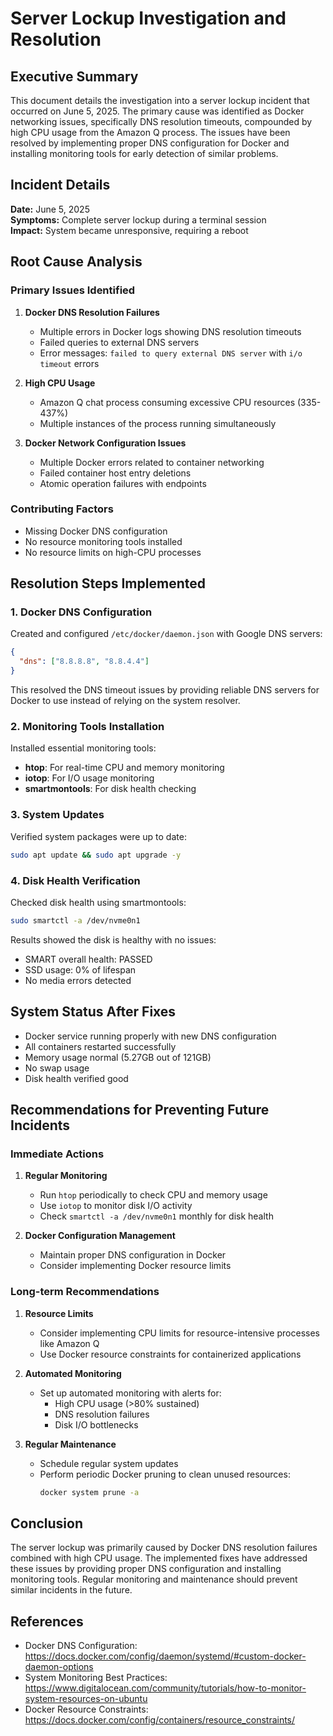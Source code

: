 # Server Lockup Investigation and Resolution

## Executive Summary

This document details the investigation into a server lockup incident that occurred on June 5, 2025. The primary cause was identified as Docker networking issues, specifically DNS resolution timeouts, compounded by high CPU usage from the Amazon Q process. The issues have been resolved by implementing proper DNS configuration for Docker and installing monitoring tools for early detection of similar problems.

## Incident Details

**Date:** June 5, 2025  
**Symptoms:** Complete server lockup during a terminal session  
**Impact:** System became unresponsive, requiring a reboot

## Root Cause Analysis

### Primary Issues Identified

1. **Docker DNS Resolution Failures**
   - Multiple errors in Docker logs showing DNS resolution timeouts
   - Failed queries to external DNS servers
   - Error messages: `failed to query external DNS server` with `i/o timeout` errors

2. **High CPU Usage**
   - Amazon Q chat process consuming excessive CPU resources (335-437%)
   - Multiple instances of the process running simultaneously

3. **Docker Network Configuration Issues**
   - Multiple Docker errors related to container networking
   - Failed container host entry deletions
   - Atomic operation failures with endpoints

### Contributing Factors

- Missing Docker DNS configuration
- No resource monitoring tools installed
- No resource limits on high-CPU processes

## Resolution Steps Implemented

### 1. Docker DNS Configuration

Created and configured `/etc/docker/daemon.json` with Google DNS servers:

```json
{
  "dns": ["8.8.8.8", "8.8.4.4"]
}
```

This resolved the DNS timeout issues by providing reliable DNS servers for Docker to use instead of relying on the system resolver.

### 2. Monitoring Tools Installation

Installed essential monitoring tools:

- **htop**: For real-time CPU and memory monitoring
- **iotop**: For I/O usage monitoring
- **smartmontools**: For disk health checking

### 3. System Updates

Verified system packages were up to date:

```bash
sudo apt update && sudo apt upgrade -y
```

### 4. Disk Health Verification

Checked disk health using smartmontools:

```bash
sudo smartctl -a /dev/nvme0n1
```

Results showed the disk is healthy with no issues:
- SMART overall health: PASSED
- SSD usage: 0% of lifespan
- No media errors detected

## System Status After Fixes

- Docker service running properly with new DNS configuration
- All containers restarted successfully
- Memory usage normal (5.27GB out of 121GB)
- No swap usage
- Disk health verified good

## Recommendations for Preventing Future Incidents

### Immediate Actions

1. **Regular Monitoring**
   - Run `htop` periodically to check CPU and memory usage
   - Use `iotop` to monitor disk I/O activity
   - Check `smartctl -a /dev/nvme0n1` monthly for disk health

2. **Docker Configuration Management**
   - Maintain proper DNS configuration in Docker
   - Consider implementing Docker resource limits

### Long-term Recommendations

1. **Resource Limits**
   - Consider implementing CPU limits for resource-intensive processes like Amazon Q
   - Use Docker resource constraints for containerized applications

2. **Automated Monitoring**
   - Set up automated monitoring with alerts for:
     - High CPU usage (>80% sustained)
     - DNS resolution failures
     - Disk I/O bottlenecks

3. **Regular Maintenance**
   - Schedule regular system updates
   - Perform periodic Docker pruning to clean unused resources:
     ```bash
     docker system prune -a
     ```

## Conclusion

The server lockup was primarily caused by Docker DNS resolution failures combined with high CPU usage. The implemented fixes have addressed these issues by providing proper DNS configuration and installing monitoring tools. Regular monitoring and maintenance should prevent similar incidents in the future.

## References

- Docker DNS Configuration: https://docs.docker.com/config/daemon/systemd/#custom-docker-daemon-options
- System Monitoring Best Practices: https://www.digitalocean.com/community/tutorials/how-to-monitor-system-resources-on-ubuntu
- Docker Resource Constraints: https://docs.docker.com/config/containers/resource_constraints/
